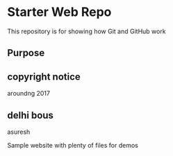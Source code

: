 # Starter Web Repo

This repository is for showing how Git and GitHub work

## Purpose

## copyright notice

aroundng 2017

## delhi bous

asuresh

Sample website with plenty of files for demos
